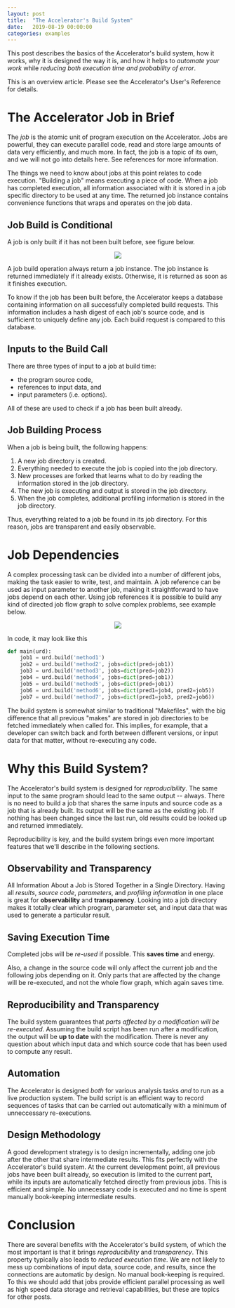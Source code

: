 ```yaml
---
layout: post
title:  "The Accelerator's Build System"
date:   2019-08-19 00:00:00
categories: examples
---
```


This post describes the basics of the Accelerator's build system, how
it works, why it is designed the way it is, and how it helps to
_automate your work_ while _reducing both execution time and probability
of error_.

This is an overview article.  Please see the Accelerator's User's
Reference for details.




# The Accelerator Job in Brief

The _job_ is the atomic unit of program execution on the Accelerator.
Jobs are powerful, they can execute parallel code, read and store
large amounts of data very efficiently, and much more.  In fact, the
job is a topic of its own, and we will not go into details here.  See
references for more information.

The things we need to know about jobs at this point relates to code
execution.  "Building a job" means executing a piece of code.  When a
job has completed execution, all information associated with it is
stored in a job specific directory to be used at any time.  The
returned job instance contains convenience functions that wraps and
operates on the job data.




## Job Build is Conditional
A job is only built if it has not been built before, see figure below.

<p align="center"><img src="{{ site.url }}/assets/build_conditional.svg"> </p>

A job build operation always return a job instance.  The job instance
is returned immediately if it already exists.  Otherwise, it is
returned as soon as it finishes execution.

To know if the job has been built before, the Accelerator keeps a
database containing information on all successfully completed build
requests.  This information includes a hash digest of each job's
source code, and is sufficient to uniquely define any job.  Each build
request is compared to this database.





## Inputs to the Build Call
There are three types of input to a job at build time:

 - the program source code,
 - references to input data, and
 - input parameters (i.e. options).

All of these are used to check if a job has been built already.




## Job Building Process

When a job is being built, the following happens:

  1. A new job directory is created.
  2. Everything needed to execute the job is copied into the job directory.
  3. New processes are forked that learns what to do by reading
     the information stored in the job directory.
  4. The new job is executing and output is stored in the job
     directory.
  5. When the job completes, additional profiling information is
     stored in the job directory.

Thus, everything related to a job be found in its job directory.  For
this reason, jobs are transparent and easily observable.




# Job Dependencies

A complex processing task can be divided into a number of different
jobs, making the task easier to write, test, and maintain.  A job
reference can be used as input parameter to another job, making it
straightforward to have jobs depend on each other.  Using job
references it is possible to build any kind of directed job flow graph
to solve complex problems, see example below.

<p align="center"><img src="{{ site.url }}/assets/build_jobgraph.svg"> </p>

In code, it may look like this
```python
def main(urd):
    job1 = urd.build('method1')
    job2 = urd.build('method2', jobs=dict(pred=job1))
    job3 = urd.build('method3', jobs=dict(pred=job2))
    job4 = urd.build('method4', jobs=dict(pred=job1))
    job5 = urd.build('method5', jobs=dict(pred=job1))
    job6 = urd.build('method6', jobs=dict(pred1=job4, pred2=job5))
    job7 = urd.build('method7', jobs=dict(pred1=job3, pred2=job6))
```

The build system is somewhat similar to traditional "Makefiles", with
the big difference that all previous "makes" are stored in job
directories to be fetched immediately when called for.  This implies,
for example, that a developer can switch back and forth between
different versions, or input data for that matter, without
re-executing any code.







<!-- ### Datasets and Parallel Data Processing -->

<!-- Although it is not the key focus of this post, it should be mentioned -->
<!-- that jobs could also be data containers.  The Accelerator's _dataset_, -->
<!-- capable of efficiently storing billions of rows of data with ease, is -->
<!-- build on top of the jobs paradigm.  Having jobs referencing eachother -->
<!-- is then used to extend datasets, either with new columns or with new -->
<!-- rows, with minimal overhead.  But this is the topic of another post, -->
<!-- and full details are found in the Accelerator's manual. -->




# Why this Build System?

The Accelerator's build system is designed for _reproducibility_.  The
same input to the same program should lead to the same output --
always.  There is no need to build a job that shares the same inputs
and source code as a job that is already built.  Its output will be
the same as the existing job.  If nothing has been changed since the
last run, old results could be looked up and returned immediately.

Reproducibility is key, and the build system brings even more
important features that we'll describe in the following sections.




## Observability and Transparency

All Information About a Job is Stored Together in a Single Directory.
Having all _results_, _source code_, _parameters_, and _profiling
information_ in one place is great for **observability** and
**transparency**.  Looking into a job directory makes it totally clear
which program, parameter set, and input data that was used to generate
a particular result.




## Saving Execution Time

Completed jobs will be _re-used_ if possible.  This **saves time** and
energy.

Also, a change in the source code will only affect the current job and
the following jobs depending on it.  Only parts that are affected by
the change will be re-executed, and not the whole flow graph, which
again saves time.




## Reproducibility and Transparency

The build system guarantees that *parts affected by a modification
will be re-executed*.  Assuming the build script has been run after a
modification, the output will be **up to date** with the modification.
There is never any question about which input data and which source
code that has been used to compute any result.




## Automation

The Accelerator is designed _both_ for various analysis tasks _and_ to
run as a live production system.  The build script is an efficient way
to record sequences of tasks that can be carried out automatically
with a minimum of unneccessary re-executions.






<!-- #### Validation, Does This Output Correspond to this Program/Data/Parameters? -->
<!-- A build script can be run at any time to retrieve references to all -->
<!-- jobs built by it.  Thus, by reading the script and checking the -->
<!-- referenced job directories, it is clear what input and parameters that -->
<!-- are in use to create a certain output. -->

<!-- It answers questions like these -->

<!--  - **"- Did I run this script before or after the code change?"**  Just run -->
<!--     the build script and see what happens.  It if returns immediately -->
<!--     it is up to date.  If some jobs are re-executed, there was a -->
<!--     modification in the source code that was made after the last run. -->
	
<!--  - **"- Does this output take the latest data into account?"** -->
<!--    Again, read and the run the script and see. -->



## Design Methodology

A good development strategy is to design incrementally, adding one job
after the other that share intermediate results.  This fits perfectly
with the Accelerator's build system.  At the current development
point, all previous jobs have been built already, so execution is
limited to the current part, while its inputs are automatically
fetched directly from previous jobs.  This is efficient and simple.
No unnecessary code is executed and no time is spent manually
book-keeping intermediate results.




# Conclusion

There are several benefits with the Accelerator's build system, of
which the most important is that it brings _reproducibility_ and
_transparency_.  This property typically also leads to _reduced
execution time_.  We are not likely to mess up combinations of input
data, source code, and results, since the connections are automatic by
design.  No manual book-keeping is required.  To this we should add
that jobs provide efficient parallel processing as well as high speed
data storage and retrieval capabilities, but these are topics for
other posts.

